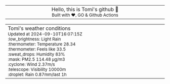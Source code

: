 
<div align="center">
<table>
<tbody>
<td align="center">
<img width="2000" height="0"><br>
Hello, this is Tomi's github 👋<br>
<sup>Built with ❤️, GO & Github Actions</sup><br>
<img width="2000" height="0">
</td>
</tbody>
</table>
</div>
<table>
<tbody>
<td align="left">
<img width="2000" height="0"><br>
Tomi's weather conditions<br>
<sup>Updated at 2024-09-10T16:07:15Z</sup><br>
<sup>:low_brightness: Light Rain</sup><br>
<sup>:thermometer: Temperature 28.34 </sup><br>
<sup>:thermometer: Feels like 33.5</sup><br>
<sup>:sweat_drops: Humidity 83%</sup><br>
<sup>:mask: PM2.5 114.48 μg/m3</sup><br>
<sup>:cyclone: Wind 2.37m/s </sup><br>
<sup>:telescope: Visibility 10000m </sup><br>
<sup>:droplet: Rain 0.87mm/last 1h </sup><br>
<img width="2000" height="0">
</td>
<td align="left">
<img width="2000" height="0"><br>
<br>
<img width="2000" height="0">
</td>
</tbody>
</table>
</div>
    